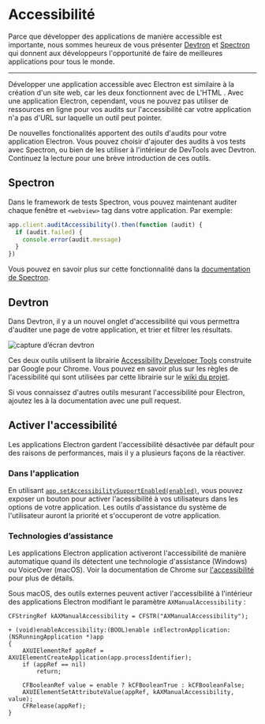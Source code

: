 # Accessibilité

Parce que développer des applications de manière accessible est importante, nous sommes heureux de vous présenter [Devtron](https://electronjs.org/devtron) et [Spectron](https://electronjs.org/spectron) qui donnent aux développeurs l'opportunité de faire de meilleures applications pour tous le monde.

* * *

Développer une application accessible avec Electron est similaire à la création d'un site web, car les deux fonctionnent avec de L'HTML . Avec une application Electron, cependant, vous ne pouvez pas utiliser de ressources en ligne pour vos audits sur l'accessibilité car votre application n'a pas d'URL sur laquelle un outil peut pointer.

De nouvelles fonctionalités apportent des outils d'audits pour votre application Electron. Vous pouvez choisir d'ajouter des audits à vos tests avec Spectron, ou bien de les utiliser à l'intérieur de DevTools avec Devtron. Continuez la lecture pour une brève introduction de ces outils.

## Spectron

Dans le framework de tests Spectron, vous pouvez maintenant auditer chaque fenêtre et `<webview>` tag dans votre application. Par exemple:

```javascript
app.client.auditAccessibility().then(function (audit) {
  if (audit.failed) {
    console.error(audit.message)
  }
})
```

Vous pouvez en savoir plus sur cette fonctionnalité dans la [documentation de Spectron](https://github.com/electron/spectron#accessibility-testing).

## Devtron

Dans Devtron, il y a un nouvel onglet d'accessibilité qui vous permettra d'auditer une page de votre application, et trier et filtrer les résultats.

![capture d’écran devtron](https://cloud.githubusercontent.com/assets/1305617/17156618/9f9bcd72-533f-11e6-880d-389115f40a2a.png)

Ces deux outils utilisent la librairie [Accessibility Developer Tools](https://github.com/GoogleChrome/accessibility-developer-tools) construite par Google pour Chrome. Vous pouvez en savoir plus sur les règles de l'acessibilité qui sont utilisées par cette librairie sur le [wiki du projet](https://github.com/GoogleChrome/accessibility-developer-tools/wiki/Audit-Rules).

Si vous connaissez d'autres outils mesurant l'accessibilité pour Electron, ajoutez les à la documentation avec une pull request.

## Activer l'accessibilité

Les applications Electron gardent l'accessibilité désactivée par défault pour des raisons de performances, mais il y a plusieurs façons de la réactiver.

### Dans l'application

En utilisant [`app.setAccessibilitySupportEnabled(enabled)`](../api/app.md#appsetaccessibilitysupportenabledenabled-macos-windows), vous pouvez exposer un bouton pour activer l'acessibilité à vos utilisateurs dans les options de votre application. Les outils d'assistance du système de l'utilisateur auront la priorité et s'occuperont de votre application.

### Technologies d’assistance

Les applications Electron application activeront l'accessibilité de manière automatique quand ils détectent une technologie d'assistance (Windows) ou VoiceOver (macOS). Voir la documentation de Chrome sur [l'accessibilité](https://www.chromium.org/developers/design-documents/accessibility#TOC-How-Chrome-detects-the-presence-of-Assistive-Technology) pour plus de détails.

Sous macOS, des outils externes peuvent activer l'accessibilité à l'intérieur des applications Electron modifiant le paramètre `AXManualAccessibility` :

```objc
CFStringRef kAXManualAccessibility = CFSTR("AXManualAccessibility");

+ (void)enableAccessibility:(BOOL)enable inElectronApplication:(NSRunningApplication *)app
{
    AXUIElementRef appRef = AXUIElementCreateApplication(app.processIdentifier);
    if (appRef == nil)
        return;

    CFBooleanRef value = enable ? kCFBooleanTrue : kCFBooleanFalse;
    AXUIElementSetAttributeValue(appRef, kAXManualAccessibility, value);
    CFRelease(appRef);
}
```
